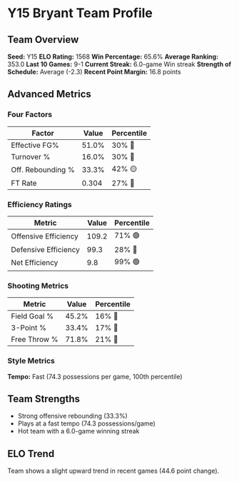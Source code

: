 # Y15 Bryant Team Profile
## Team Overview
**Seed:** Y15
**ELO Rating:** 1568
**Win Percentage:** 65.6%
**Average Ranking:** 353.0
**Last 10 Games:** 9-1
**Current Streak:** 6.0-game Win streak
**Strength of Schedule:** Average (-2.3)
**Recent Point Margin:** 16.8 points

## Advanced Metrics
### Four Factors
| Factor | Value | Percentile |
|--------|-------|------------|
| Effective FG% | 51.0% | 30% 🔴 |
| Turnover % | 16.0% | 30% 🔴 |
| Off. Rebounding % | 33.3% | 42% 🟡 |
| FT Rate | 0.304 | 27% 🔴 |

### Efficiency Ratings
| Metric | Value | Percentile |
|--------|-------|------------|
| Offensive Efficiency | 109.2 | 71% 🟢 |
| Defensive Efficiency | 99.3 | 28% 🔴 |
| Net Efficiency | 9.8 | 99% 🟢 |

### Shooting Metrics
| Metric | Value | Percentile |
|--------|-------|------------|
| Field Goal % | 45.2% | 16% 🔴 |
| 3-Point % | 33.4% | 17% 🔴 |
| Free Throw % | 71.8% | 21% 🔴 |

### Style Metrics
**Tempo:** Fast (74.3 possessions per game, 100th percentile)

## Team Strengths
* Strong offensive rebounding (33.3%)
* Plays at a fast tempo (74.3 possessions/game)
* Hot team with a 6.0-game winning streak

## ELO Trend
Team shows a slight upward trend in recent games (44.6 point change).

